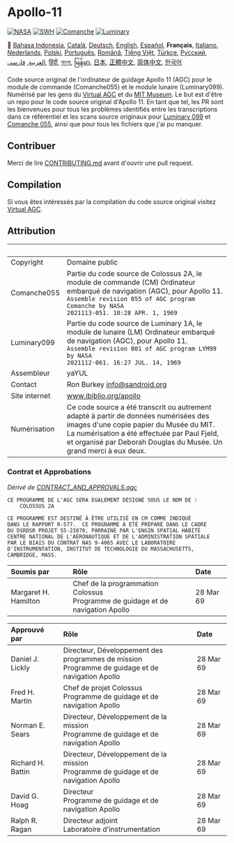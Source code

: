 # Apollo-11
[![NASA][1]][2]
[![SWH]][SWH_URL]
[![Comanche]][ComancheMilestone]
[![Luminary]][LuminaryMilestone]

:crossed_flags:
[Bahasa Indonesia][ID],
[Català][CA],
[Deutsch][DE],
[English][EN],
[Español][ES],
**Français**,
[Italiano][IT],
[Nederlands][NL],
[Polski][PL],
[Português][PT_BR],
[Română][RO],
[Tiếng Việt][VI],
[Türkçe][TR],
[Русский][RU],
[العربية][AR],
[فارسی][FA],
[हिंदी][HI_IN],
[বাংলা][BD_BN],
[မြန်မာ][MM],
[日本][JA],
[正體中文][ZH_TW],
[简体中文][ZH_CN],
[한국어][KO_KR]

[AR]:README.ar.md
[BD_BN]:README.bd_bn.md
[CA]:README.ca.md
[DE]:README.de.md
[EN]:README.md
[ES]:README.es.md
[FA]:README.fa.md
[FR]:README.fr.md
[HI_IN]:README.hi_in.md
[ID]:README.id.md
[IT]:README.it.md
[JA]:README.ja.md
[KO_KR]:README.ko_kr.md
[MM]:README.mm.md
[PL]:README.pl.md
[PT_BR]:README.pt_br.md
[RO]:README.ro.md
[RU]:README.ru.md
[TR]:README.tr.md
[VI]:README.vi.md
[ZH_CN]:README.zh_cn.md
[ZH_TW]:README.zh_tw.md
[NL]:README.nl.md

Code source original de l'ordinateur de guidage Apollo 11 (AGC) pour le module de commande (Comanche055) et le module lunaire (Luminary099). Numérisé par les gens du [Virtual AGC][3] et du [MIT Museum][4]. Le but est d'être un repo pour le code source original d'Apollo 11. En tant que tel, les PR sont les bienvenues pour tous les problèmes identifiés entre les transcriptions dans ce référentiel et les scans source originaux pour [Luminary 099][5] et [Comanche 055][6], ainsi que pour tous les fichiers que j'ai pu manquer.

## Contribuer
Merci de lire [CONTRIBUTING.md][7] avant d'ouvrir une pull request.

## Compilation
Si vous êtes intéressés par la compilation du code source original visitez [Virtual AGC][8].

## Attribution

&nbsp;         | &nbsp;
:------------- | :-----
Copyright      | Domaine public
Comanche055    | Partie du code source de Colossus 2A, le module de commande (CM) Ordinateur embarqué de navigation (AGC), pour Apollo 11.<br>`Assemble revision 055 of AGC program Comanche by NASA`<br>`2021113-051. 10:28 APR. 1, 1969`
Luminary099    | Partie du code source de Luminary 1A, le module de lunaire (LM) Ordinateur embarqué de navigation (AGC), pour Apollo 11.<br>`Assemble revision 001 of AGC program LYM99 by NASA`<br>`2021112-061. 16:27 JUL. 14, 1969`
Assembleur      | yaYUL
Contact        | Ron Burkey <info@sandroid.org>
Site internet  | www.ibiblio.org/apollo
Numérisation   | Ce code source a été transcrit ou autrement adapté à partir de données numérisées des images d'une copie papier du Musée du MIT. La numérisation a été effectuée par Paul Fjeld, et organisé par Deborah Douglas du Musée. Un grand merci à eux deux.

### Contrat et Approbations
*Dérivé de [CONTRACT_AND_APPROVALS.agc]*

```plain
CE PROGRAMME DE L'AGC SERA ÉGALEMENT DÉSIGNÉ SOUS LE NOM DE :
    COLOSSUS 2A

CE PROGRAMME EST DESTINÉ À ÊTRE UTILISÉ EN CM COMME INDIQUÉ
DANS LE RAPPORT R-577.  CE PROGRAMME A ÉTÉ PRÉPARÉ DANS LE CADRE
DU DSRDSR PROJET 55-23870, PARRAINÉ PAR L'ENGIN SPATIAL HABITÉ
CENTRE NATIONAL DE L'AÉRONAUTIQUE ET DE L'ADMINISTRATION SPATIALE
PAR LE BIAIS DU CONTRAT NAS 9-4065 AVEC LE LABORATOIRE
D'INSTRUMENTATION, INSTITUT DE TECHNOLOGIE DU MASSACHUSETTS,
CAMBRIDGE, MASS.
```

Soumis par            | Rôle | Date
:-------------------- | :--- | :---
Margaret H. Hamilton  | Chef de la programmation Colossus<br>Programme de guidage et de navigation Apollo | 28 Mar 69

Approuvé par       | Rôle | Date
:----------------- | :--- | :---
Daniel J. Lickly   | Directeur, Développement des programmes de mission<br>Programme de guidage et de navigation Apollo | 28 Mar 69
Fred H. Martin     | Chef de projet Colossus<br>Programme de guidage et de navigation Apollo | 28 Mar 69
Norman E. Sears    | Directeur, Développement de la mission<br>Programme de guidage et de navigation Apollo | 28 Mar 69
Richard H. Battin  | Directeur, Développement de la mission<br>Programme de guidage et de navigation Apollo | 28 Mar 69
David G. Hoag      | Directeur<br>Programme de guidage et de navigation Apollo | 28 Mar 69
Ralph R. Ragan     | Directeur adjoint<br>Laboratoire d'instrumentation | 28 Mar 69

[CONTRACT_AND_APPROVALS.agc]:https://github.com/chrislgarry/Apollo-11/blob/master/Comanche055/CONTRACT_AND_APPROVALS.agc
[1]:https://cdn.rawgit.com/aleen42/badges/c9246f74/src/nasa.svg
[2]:https://www.nasa.gov/mission_pages/apollo/missions/apollo11.html
[3]:http://www.ibiblio.org/apollo/
[4]:http://web.mit.edu/museum/
[5]:http://www.ibiblio.org/apollo/ScansForConversion/Luminary099/
[6]:http://www.ibiblio.org/apollo/ScansForConversion/Comanche055/
[7]:https://github.com/chrislgarry/Apollo-11/blob/master/CONTRIBUTING.md
[8]:https://github.com/rburkey2005/virtualagc
[SWH]:https://archive.softwareheritage.org/badge/origin/https://github.com/chrislgarry/Apollo-11/
[SWH_URL]:https://archive.softwareheritage.org/browse/origin/https://github.com/chrislgarry/Apollo-11/
[Comanche]:https://badgen.net/github/milestones/chrislgarry/Apollo-11/1
[ComancheMilestone]:https://github.com/chrislgarry/Apollo-11/milestone/1
[Luminary]:https://badgen.net/github/milestones/chrislgarry/Apollo-11/2
[LuminaryMilestone]:https://github.com/chrislgarry/Apollo-11/milestone/2
